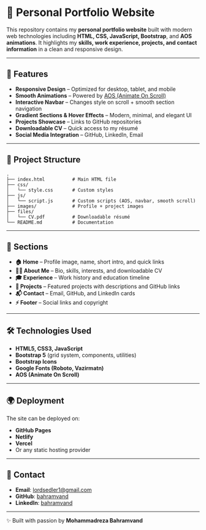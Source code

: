 # 🌟 Personal Portfolio Website

This repository contains my **personal portfolio website** built with modern web technologies including **HTML, CSS, JavaScript, Bootstrap**, and **AOS animations**.
It highlights my **skills, work experience, projects, and contact information** in a clean and responsive design.

---

## 🚀 Features

- **Responsive Design** – Optimized for desktop, tablet, and mobile
- **Smooth Animations** – Powered by [AOS (Animate On Scroll)](https://michalsnik.github.io/aos/)
- **Interactive Navbar** – Changes style on scroll + smooth section navigation
- **Gradient Sections & Hover Effects** – Modern, minimal, and elegant UI
- **Projects Showcase** – Links to GitHub repositories
- **Downloadable CV** – Quick access to my résumé
- **Social Media Integration** – GitHub, LinkedIn, Email

---

## 📂 Project Structure

```
.
├── index.html          # Main HTML file
├── css/
│   └── style.css       # Custom styles
├── js/
│   └── script.js       # Custom scripts (AOS, navbar, smooth scroll)
├── images/             # Profile + project images
├── files/
│   └── CV.pdf          # Downloadable résumé
└── README.md           # Documentation
```

---

## 📑 Sections

- **🏠 Home** – Profile image, name, short intro, and quick links
- **👨‍💻 About Me** – Bio, skills, interests, and downloadable CV
- **🎓 Experience** – Work history and education timeline
- **📂 Projects** – Featured projects with descriptions and GitHub links
- **📬 Contact** – Email, GitHub, and LinkedIn cards
- **⚡ Footer** – Social links and copyright

---

## 🛠️ Technologies Used

- **HTML5, CSS3, JavaScript**
- **Bootstrap 5** (grid system, components, utilities)
- **Bootstrap Icons**
- **Google Fonts (Roboto, Vazirmatn)**
- **AOS (Animate On Scroll)**

---

## 🌍 Deployment

The site can be deployed on:

- **GitHub Pages**
- **Netlify**
- **Vercel**
- Or any static hosting provider

---

## 📧 Contact

- **Email**: [lordsedler1@gmail.com](mailto:lordsedler1@gmail.com)
- **GitHub**: [bahramvand](https://github.com/bahramvand)
- **LinkedIn**: [bahramvand](https://linkedin.com/in/bahramvand)

---

✨ Built with passion by **Mohammadreza Bahramvand**
